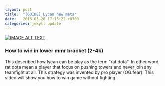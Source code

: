 ```yaml
---
layout: post
title:  "[GUIDE] Lycan new meta"
date:   2016-03-26 17:15:22 +0700
categories: jekyll update
---
```


[![IMAGE ALT TEXT](http://img.youtube.com/vi/YOUTUBE_VIDEO_ID_HERE/0.jpg)](http://www.youtube.com/watch?v=jKbWrP6b3WY "Wolf need no armour")

### How to win in lower mmr bracket (2-4k)

This described how lycan can be play as the term "rat dota". In other word, rat dota mean a player that focus on pushing towers and never join any teamfight at all. This strategy was invented by pro player (OG.fear). This video will show you how to win game without fighting.



[jekyll-docs]: http://jekyllrb.com/docs/home
[jekyll-gh]:   https://github.com/jekyll/jekyll
[jekyll-talk]: https://talk.jekyllrb.com/
